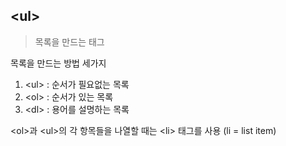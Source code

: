 ## \<ul>
> 목록을 만드는 태그 

목록을 만드는 방법 세가지
1. \<ul\> : 순서가 필요없는 목록
2. \<ol\> : 순서가 있는 목록
3. \<dl\> : 용어를 설명하는 목록

\<ol\>과 \<ul\>의 각 항목들을 나열할 때는 \<li\> 태그를 사용 (li = list item)
